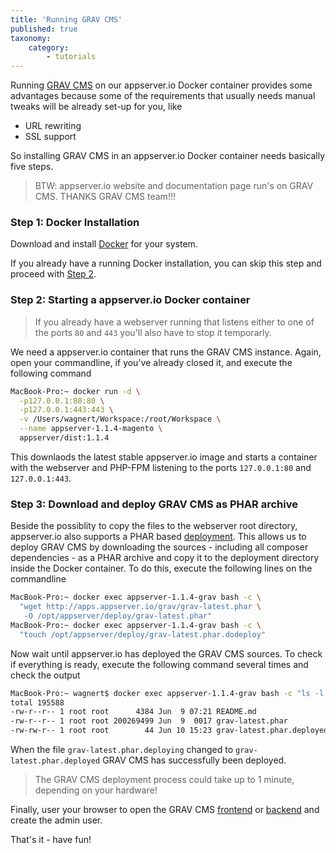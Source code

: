 ```yaml
---
title: 'Running GRAV CMS'
published: true
taxonomy:
    category:
        - tutorials
---
```


Running [GRAV CMS](https://getgrav.org/) on our appserver.io Docker container provides some 
advantages because some of the requirements that usually needs manual tweaks will be already 
set-up for you, like

* URL rewriting
* SSL support

So installing GRAV CMS in an appserver.io Docker container needs basically five steps.

> BTW: appserver.io website and documentation page run's on GRAV CMS. THANKS GRAV CMS team!!!

### Step 1: Docker Installation

Download and install [Docker](https://www.docker.com/community-edition) for your system.

If you already have a running Docker installation, you can skip this step and proceed with 
[Step 2](#step-2-starting-a-appserver-io-docker-container).

### Step 2: Starting a appserver.io Docker container

> If you already have a webserver running that listens either to one of the ports `80` and `443` 
> you'll also have to stop it temporarly.

We need a appserver.io container that runs the GRAV CMS instance. Again, open your commandline, if you've already closed it, and execute the following command

```sh
MacBook-Pro:~ docker run -d \
  -p127.0.0.1:80:80 \
  -p127.0.0.1:443:443 \
  -v /Users/wagnert/Workspace:/root/Workspace \
  --name appserver-1.1.4-magento \
  appserver/dist:1.1.4
```

This downlaods the latest stable appserver.io image and starts a container with the webserver and
PHP-FPM listening to the ports `127.0.0.1:80` and `127.0.0.1:443`.

### Step 3: Download and deploy GRAV CMS as PHAR archive

Beside the possiblity to copy the files to the webserver root directory, appserver.io also supports
a PHAR based [deployment](../../documentation/deployment). This
allows us to deploy GRAV CMS by downloading the sources - including all composer dependencies - as 
a PHAR archive and copy it to the deployment directory inside the Docker container. To do this,
execute the following lines on the commandline

```sh
MacBook-Pro:~ docker exec appserver-1.1.4-grav bash -c \
  "wget http://apps.appserver.io/grav/grav-latest.phar \
   -O /opt/appserver/deploy/grav-latest.phar"
MacBook-Pro:~ docker exec appserver-1.1.4-grav bash -c \
  "touch /opt/appserver/deploy/grav-latest.phar.dodeploy"
```

Now wait until appserver.io has deployed the GRAV CMS sources. To check if everything is ready, 
execute the following command several times and check the output

```sh
MacBook-Pro:~ wagnert$ docker exec appserver-1.1.4-grav bash -c "ls -l /opt/appserver/deploy"
total 195588
-rw-r--r-- 1 root root      4384 Jun  9 07:21 README.md
-rw-r--r-- 1 root root 200269499 Jun  9  0017 grav-latest.phar
-rw-rw-r-- 1 root root        44 Jun 10 15:23 grav-latest.phar.deployed
```
When the file `grav-latest.phar.deploying` changed to `grav-latest.phar.deployed` GRAV CMS 
has successfully been deployed. 

> The GRAV CMS deployment process could take up to 1 minute, depending on your hardware!

Finally, user your browser to open the GRAV CMS [frontend](http://127.0.0.1/grav-latest/) or 
[backend](http://127.0.0.1/grav-latest/admin/) and create the admin user.

That's it - have fun!